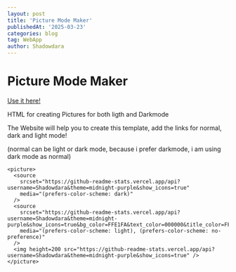 ```yaml
---
layout: post
title: 'Picture Mode Maker'
publishedAt: '2025-03-23'
categories: blog
tag: WebApp
author: Shadowdara
---
```


# Picture Mode Maker

[Use it here!](../../../../html/picture-mode-maker/)

HTML for creating Pictures for both ligth and Darkmode

The Website will help you to create this template, add the links for normal, dark and light mode!

(normal can be light or dark mode, because i prefer darkmode, i am using dark mode as normal)

```
<picture>
  <source
    srcset="https://github-readme-stats.vercel.app/api?username=Shadowdara&theme=midnight-purple&show_icons=true"
    media="(prefers-color-scheme: dark)"
  />
  <source
    srcset="https://github-readme-stats.vercel.app/api?username=Shadowdara&theme=midnight-purple&show_icons=true&bg_color=FFE1FA&text_color=000000&title_color=FF00D8"
    media="(prefers-color-scheme: light), (prefers-color-scheme: no-preference)"
  />
  <img height=200 src="https://github-readme-stats.vercel.app/api?username=Shadowdara&theme=midnight-purple&show_icons=true" />
</picture>
```
